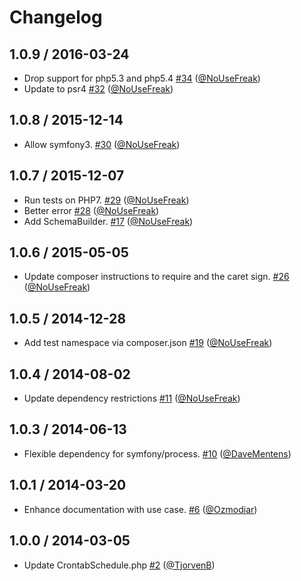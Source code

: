 # Changelog

## 1.0.9 / 2016-03-24

* Drop support for php5.3 and php5.4 [#34](https://github.com/Cron/Cron/pull/34) ([@NoUseFreak](https://github.com/NoUseFreak)) 
* Update to psr4 [#32](https://github.com/Cron/Cron/pull/32) ([@NoUseFreak](https://github.com/NoUseFreak)) 


## 1.0.8 / 2015-12-14

* Allow symfony3. [#30](https://github.com/Cron/Cron/pull/30) ([@NoUseFreak](https://github.com/NoUseFreak)) 


## 1.0.7 / 2015-12-07

* Run tests on PHP7. [#29](https://github.com/Cron/Cron/pull/29) ([@NoUseFreak](https://github.com/NoUseFreak)) 
* Better error [#28](https://github.com/Cron/Cron/pull/28) ([@NoUseFreak](https://github.com/NoUseFreak)) 
* Add SchemaBuilder. [#17](https://github.com/Cron/Cron/pull/17) ([@NoUseFreak](https://github.com/NoUseFreak)) 


## 1.0.6 / 2015-05-05

* Update composer instructions to require and the caret sign. [#26](https://github.com/Cron/Cron/pull/26) ([@NoUseFreak](https://github.com/NoUseFreak)) 


## 1.0.5 / 2014-12-28

* Add test namespace via composer.json [#19](https://github.com/Cron/Cron/pull/19) ([@NoUseFreak](https://github.com/NoUseFreak)) 


## 1.0.4 / 2014-08-02

* Update dependency restrictions [#11](https://github.com/Cron/Cron/pull/11) ([@NoUseFreak](https://github.com/NoUseFreak)) 


## 1.0.3 / 2014-06-13

* Flexible dependency for symfony/process. [#10](https://github.com/Cron/Cron/pull/10) ([@DaveMentens](https://github.com/DaveMentens)) 


## 1.0.1 / 2014-03-20

* Enhance documentation with use case. [#6](https://github.com/Cron/Cron/pull/6) ([@Ozmodiar](https://github.com/Ozmodiar)) 


## 1.0.0 / 2014-03-05

* Update CrontabSchedule.php [#2](https://github.com/Cron/Cron/pull/2) ([@TjorvenB](https://github.com/TjorvenB)) 
